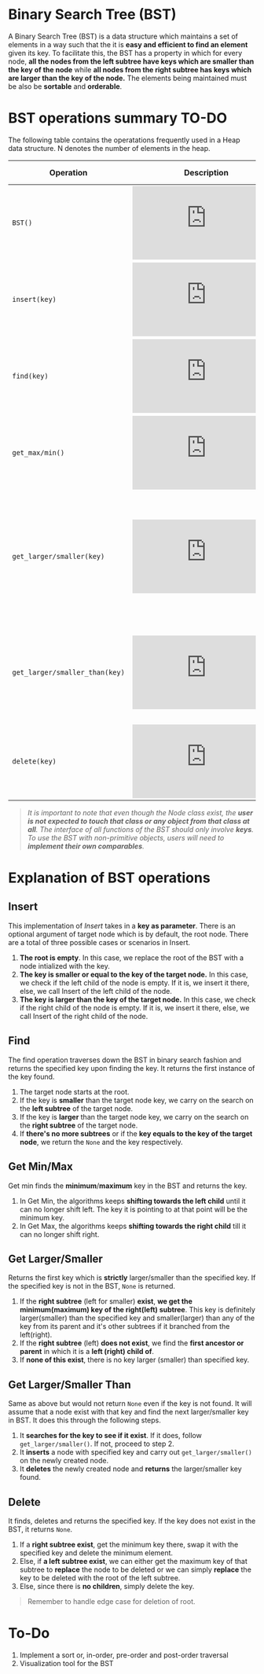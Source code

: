 # Binary Search Tree (BST)

A Binary Search Tree (BST) is a data structure which maintains a set of elements in a way such that the it is **easy and efficient to find an element** given its key. To facilitate this, the BST has a property in which for every node, **all the nodes from the left subtree have keys which are smaller than the key of the node** while **all nodes from the right subtree has keys which are larger than the key of the node.** The elements being maintained must be also be **sortable** and **orderable**.

# BST operations summary TO-DO

The following table contains the operatations frequently used in a Heap data structure. N denotes the number of elements in the heap.

|Operation|Description|Time Complexity|
|----------------|-------------------------------|-----------------------------|
`BST()`|![equation](https://latex.codecogs.com/png.latex?O%281%29)|Constructor for BST.
`insert(key)`|![equation](https://latex.codecogs.com/png.latex?O%28%5Clog%20n%20%29)|Inserts key into the data structure while maintaining BST property.
`find(key)`|![equation](https://latex.codecogs.com/png.latex?O%28%5Clog%20n%20%29)| Finds and returns the specified key. Returns `None` if key is not found.
`get_max/min()`|![equation](https://latex.codecogs.com/png.latex?O%28%5Clog%20n%20%29)|Returns the element with the largest/smallest key.
`get_larger/smaller(key)`|![equation](https://latex.codecogs.com/png.latex?O%28%5Clog%20n%20%29)|Returns the first key which is **strictly** smaller/larger than the key specified. Returns `None` if there's nothing **strictly** smaller/larger or **if the key specified key is not in BST**.
`get_larger/smaller_than(key)`|![equation](https://latex.codecogs.com/png.latex?O%28%5Clog%20n%20%29)|Returns the first key which is **strictly** smaller/larger than the key specified. Returns `None` if there's nothing **strictly** smaller/larger.
`delete(key)`|![equation](https://latex.codecogs.com/png.latex?O%28%5Clog%20n%20%29)|Returns and deletes the specified key. Returns `None` if specified key is not found in the BST.
> *It is important to note that even though the Node class exist, the ***user is not expected to touch that class or any object from that class at all***. The interface of all functions of the BST should only involve ***keys***. To use the BST with non-primitive objects, users will need to ***implement their own comparables***.*

# Explanation of BST operations
## Insert

This implementation of *Insert* takes in a **key as parameter**. There is an optional argument of target node which is by default, the root node. There are a total of three possible cases or scenarios in Insert.

1. **The root is empty**. In this case, we replace the root of the BST with a node intialized with the key.
2. **The key is smaller or equal to the key of the target node.** In this case, we check if the left child of the node is empty. If it is, we insert it there, else, we call Insert of the left child of the node.
3. **The key is larger than the key of the target node.** In this case, we check if the right child of the node is empty. If it is, we insert it there, else, we call Insert of the right child of the node.

## Find
The find operation traverses down the BST in binary search fashion and returns the specified key upon finding the key. It returns the first instance of the key found. 

1. The target node starts at the root. 
2. If the key is **smaller** than the target node key, we carry on the search on the **left subtree** of the target node.
3. If the key is **larger** than the target node key, we carry on the search on the **right subtree** of the target node.
4. If **there's no more subtrees** or if the **key equals to the key of the target node**, we return the `None` and the key respectively.

## Get Min/Max
Get min finds the **minimum**/**maximum** key in the BST and returns the key.

1. In Get Min, the algorithms keeps **shifting towards the left child** until it can no longer shift left. The key it is pointing to at that point will be the minimum key.
2. In Get Max, the algorithms keeps **shifting towards the right child** till it can no longer shift right.

## Get Larger/Smaller
Returns the first key which is **strictly** larger/smaller than the specified key. If the specified key is not in the BST, `None` is returned.

1. If the **right subtree** (left for smaller) **exist**, **we get the minimum(maximum) key of the right(left) subtree**. This key is definitely larger(smaller) than the specified key and smaller(larger) than any of the key from its parent and it's other subtrees if it branched from the left(right).
2. If the **right subtree** (left) **does not exist**, we find the **first ancestor or parent** in which it is a **left (right) child of**.
3. If **none of this exist**, there is no key larger (smaller) than specified key. 


## Get Larger/Smaller Than
Same as above but would not return `None` even if the key is not found. It will assume that a node exist with that key and find the next larger/smaller key in BST. It does this through the following steps.

1. It **searches for the key to see if it exist**. If it does, follow `get_larger/smaller()`. If not, proceed to step 2.
2. It **inserts** a node with specified key and carry out `get_larger/smaller()` on the newly created node.
3. It **deletes** the newly created node and **returns** the larger/smaller key found.

## Delete
It finds, deletes and returns the specified key. If the key does not exist in the BST, it returns `None`. 

1. If a **right subtree exist**, get the minimum key there, swap it with the specified key and delete the minimum element.
2. Else, if  **a left subtree exist**, we can either get the maximum key of that subtree to **replace** the node to be deleted or we can simply **replace** the key to be deleted with the root of the left subtree.
3. Else, since there is **no children**, simply delete the key.

>Remember to handle edge case for deletion of root.

# To-Do
1. Implement a sort or, in-order, pre-order and post-order traversal
2. Visualization tool for the BST